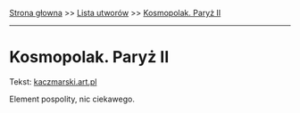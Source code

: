 [Strona głowna](../index.md) >> [Lista utworów](../list.md) >> [Kosmopolak. Paryż II](220.md)

---

# Kosmopolak. Paryż II

Tekst: [kaczmarski.art.pl](https://www.kaczmarski.art.pl/tworczosc/wiersze/kosmopolak-paryz-ii/)

Element pospolity, nic ciekawego.